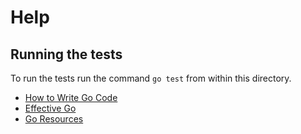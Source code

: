 # Help

## Running the tests

To run the tests run the command `go test` from within this directory.

- [How to Write Go Code](https://golang.org/doc/code.html)
- [Effective Go](https://golang.org/doc/effective_go.html)
- [Go Resources](http://golang.org/help)
